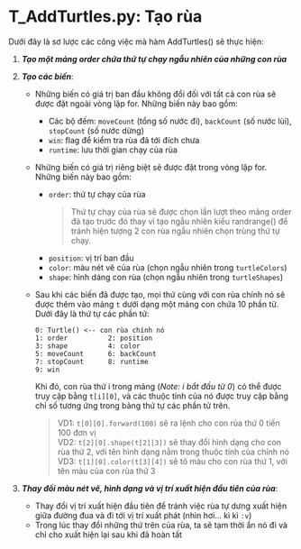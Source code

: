 # T_AddTurtles.py: Tạo rùa
Dưới đây là sơ lược các công việc mà hàm AddTurtles() sẽ thực hiện:

1. ___Tạo một mảng order chứa thứ tự chạy ngẫu nhiên của những con rùa___

2. ___Tạo các biến___:  
	- Những biến có giá trị ban đầu không đổi đối với tất cả con rùa sẽ được đặt ngoài vòng lặp for. Những biến này bao gồm:
		- Các bộ đếm: `moveCount` (tổng số nước đi), `backCount` (số nước lùi), `stopCount` (số nước dừng)
		- `win`: flag để kiểm tra rùa đã tới đích chưa
		- `runtime`: lưu thời gian chạy của rùa

	- Những biến có giá trị riêng biệt sẽ được đặt trong vòng lặp for. Những biến này bao gồm:  
		- `order`: thứ tự chạy của rùa
            > Thứ tự chạy của rùa sẽ được chọn lần lượt theo mảng order đã tạo trước đó thay vì tạo ngẫu nhiên kiểu randrange() để tránh hiện tượng 2 con rùa ngẫu nhiên chọn trùng thứ tự chạy.
            > 
		- `position`: vị trí ban đầu
		- `color`: màu nét vẽ của rùa (chọn ngẫu nhiên trong `turtleColors`)
		- `shape`: hình dáng con rùa (chọn ngẫu nhiên trong `turtleShapes`)

	- Sau khi các biến đã được tạo, mọi thứ cùng với con rùa chính nó sẽ được thêm vào mảng `t` dưới dạng một mảng con chứa 10 phần tử. Dưới đây là thứ tự các phần tử:

		  0: Turtle() <-- con rùa chính nó
          1: order			2: position
          3: shape			4: color
          5: moveCount		6: backCount
          7: stopCount		8: runtime
          9: win

      Khi đó, con rùa thứ i trong mảng (_Note: i bắt đầu từ 0_) có thể được truy cập bằng `t[i][0]`, và các thuộc tính của nó được truy cập bằng chỉ số tương ứng trong bảng thứ tự các phần tử trên.
      > VD1: `t[0][0].forward(100)` sẽ ra lệnh cho con rùa thứ 0 tiến 100 đơn vị  
      > VD2: `t[2][0].shape(t[2][3])` sẽ thay đổi hình dạng cho con rùa thứ 2, với tên hình dạng nằm trong thuộc tính của chính nó  
      > VD3: `t[1][0].color(t[3][4])` sẽ tô màu cho con rùa thứ 1, với tên màu của con rùa thứ 3  

3. ___Thay đổi màu nét vẽ, hình dạng và vị trí xuất hiện đầu tiên của rùa___:
	- Thay đổi vị trí xuất hiện đầu tiên để tránh việc rùa tự dưng xuất hiện giữa đường đua và đi tới vị trí xuất phát (nhìn hơi... kì kì `:v`)
	- Trong lúc thay đổi những thứ trên của rùa, ta sẽ tạm thời ẩn nó đi và chỉ cho xuất hiện lại sau khi đã hoàn tất